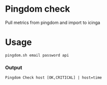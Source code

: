 # Pingdom check

Pull metrics from pingdom and import to icinga

# Usage

```
pingdom.sh email password api
```

### Output


```
Pingdom Check host [OK,CRITICAL] | host=time
```
